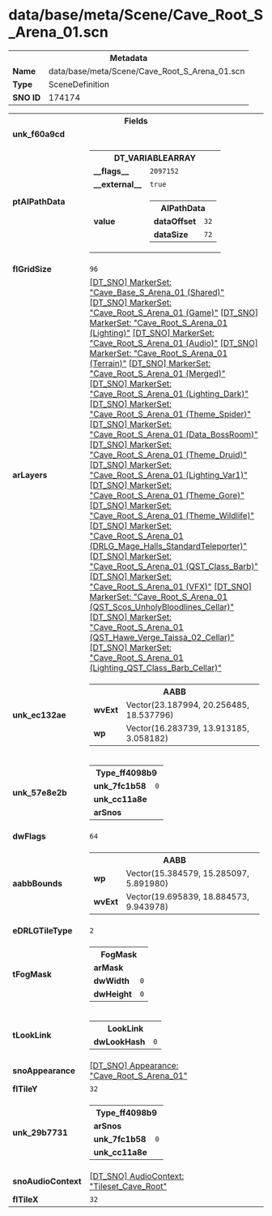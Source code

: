 <h1>data/base/meta/Scene/Cave_Root_S_Arena_01.scn</h1><table><tr><th colspan="100%">Metadata</th></tr><tr><td><b>Name</b></td><td>data/base/meta/Scene/Cave_Root_S_Arena_01.scn</td></tr><tr><td><b>Type</b></td><td>SceneDefinition</td></tr><tr><td><b>SNO ID</b></td><td>174174</td></tr></table>

<table><tr><th colspan="100%">Fields</th></tr><tr><td><b>unk_f60a9cd</b></td><td></td></tr><tr><td><b>ptAIPathData</b></td><td><table><tr><th colspan="100%">DT_VARIABLEARRAY</th></tr><tr><td><b>__flags__</b></td><td><code>2097152</code></td></tr><tr><td><b>__external__</b></td><td><code>true</code></td></tr><tr><td><b>value</b></td><td><table><tr><th colspan="100%">AIPathData</th></tr><tr><td><b>dataOffset</b></td><td><code>32</code></td></tr><tr><td><b>dataSize</b></td><td><code>72</code></td></tr></table>

</td></tr></table>

</td></tr><tr><td><b>flGridSize</b></td><td><code>96</code></td></tr><tr><td><b>arLayers</b></td><td><a href="..\MarkerSet\Cave_Base_S_Arena_01 (Shared).mrk.md">[DT_SNO] MarkerSet: "Cave_Base_S_Arena_01 (Shared)"</a>
<a href="..\MarkerSet\Cave_Root_S_Arena_01 (Game).mrk.md">[DT_SNO] MarkerSet: "Cave_Root_S_Arena_01 (Game)"</a>
<a href="..\MarkerSet\Cave_Root_S_Arena_01 (Lighting).mrk.md">[DT_SNO] MarkerSet: "Cave_Root_S_Arena_01 (Lighting)"</a>
<a href="..\MarkerSet\Cave_Root_S_Arena_01 (Audio).mrk.md">[DT_SNO] MarkerSet: "Cave_Root_S_Arena_01 (Audio)"</a>
<a href="..\MarkerSet\Cave_Root_S_Arena_01 (Terrain).mrk.md">[DT_SNO] MarkerSet: "Cave_Root_S_Arena_01 (Terrain)"</a>
<a href="..\MarkerSet\Cave_Root_S_Arena_01 (Merged).mrk.md">[DT_SNO] MarkerSet: "Cave_Root_S_Arena_01 (Merged)"</a>
<a href="..\MarkerSet\Cave_Root_S_Arena_01 (Lighting_Dark).mrk.md">[DT_SNO] MarkerSet: "Cave_Root_S_Arena_01 (Lighting_Dark)"</a>
<a href="..\MarkerSet\Cave_Root_S_Arena_01 (Theme_Spider).mrk.md">[DT_SNO] MarkerSet: "Cave_Root_S_Arena_01 (Theme_Spider)"</a>
<a href="..\MarkerSet\Cave_Root_S_Arena_01 (Data_BossRoom).mrk.md">[DT_SNO] MarkerSet: "Cave_Root_S_Arena_01 (Data_BossRoom)"</a>
<a href="..\MarkerSet\Cave_Root_S_Arena_01 (Theme_Druid).mrk.md">[DT_SNO] MarkerSet: "Cave_Root_S_Arena_01 (Theme_Druid)"</a>
<a href="..\MarkerSet\Cave_Root_S_Arena_01 (Lighting_Var1).mrk.md">[DT_SNO] MarkerSet: "Cave_Root_S_Arena_01 (Lighting_Var1)"</a>
<a href="..\MarkerSet\Cave_Root_S_Arena_01 (Theme_Gore).mrk.md">[DT_SNO] MarkerSet: "Cave_Root_S_Arena_01 (Theme_Gore)"</a>
<a href="..\MarkerSet\Cave_Root_S_Arena_01 (Theme_Wildlife).mrk.md">[DT_SNO] MarkerSet: "Cave_Root_S_Arena_01 (Theme_Wildlife)"</a>
<a href="..\MarkerSet\Cave_Root_S_Arena_01 (DRLG_Mage_Halls_StandardTeleporter).mrk.md">[DT_SNO] MarkerSet: "Cave_Root_S_Arena_01 (DRLG_Mage_Halls_StandardTeleporter)"</a>
<a href="..\MarkerSet\Cave_Root_S_Arena_01 (QST_Class_Barb).mrk.md">[DT_SNO] MarkerSet: "Cave_Root_S_Arena_01 (QST_Class_Barb)"</a>
<a href="..\MarkerSet\Cave_Root_S_Arena_01 (VFX).mrk.md">[DT_SNO] MarkerSet: "Cave_Root_S_Arena_01 (VFX)"</a>
<a href="..\MarkerSet\Cave_Root_S_Arena_01 (QST_Scos_UnholyBloodlines_Cellar).mrk.md">[DT_SNO] MarkerSet: "Cave_Root_S_Arena_01 (QST_Scos_UnholyBloodlines_Cellar)"</a>
<a href="..\MarkerSet\Cave_Root_S_Arena_01 (QST_Hawe_Verge_Taissa_02_Cellar).mrk.md">[DT_SNO] MarkerSet: "Cave_Root_S_Arena_01 (QST_Hawe_Verge_Taissa_02_Cellar)"</a>
<a href="..\MarkerSet\Cave_Root_S_Arena_01 (Lighting_QST_Class_Barb_Cellar).mrk.md">[DT_SNO] MarkerSet: "Cave_Root_S_Arena_01 (Lighting_QST_Class_Barb_Cellar)"</a>
</td></tr><tr><td><b>unk_ec132ae</b></td><td><table><tr><th colspan="100%">AABB</th></tr><tr><td><b>wvExt</b></td><td>Vector(23.187994, 20.256485, 18.537796)</td></tr><tr><td><b>wp</b></td><td>Vector(16.283739, 13.913185, 3.058182)</td></tr></table>

</td></tr><tr><td><b>unk_57e8e2b</b></td><td><table><tr><th colspan="100%">Type_ff4098b9</th></tr><tr><td><b>unk_7fc1b58</b></td><td><code>0</code></td></tr><tr><td><b>unk_cc11a8e</b></td><td></td></tr><tr><td><b>arSnos</b></td><td></td></tr></table>

</td></tr><tr><td><b>dwFlags</b></td><td><code>64</code></td></tr><tr><td><b>aabbBounds</b></td><td><table><tr><th colspan="100%">AABB</th></tr><tr><td><b>wp</b></td><td>Vector(15.384579, 15.285097, 5.891980)</td></tr><tr><td><b>wvExt</b></td><td>Vector(19.695839, 18.884573, 9.943978)</td></tr></table>

</td></tr><tr><td><b>eDRLGTileType</b></td><td><code>2</code></td></tr><tr><td><b>tFogMask</b></td><td><table><tr><th colspan="100%">FogMask</th></tr><tr><td><b>arMask</b></td><td></td></tr><tr><td><b>dwWidth</b></td><td><code>0</code></td></tr><tr><td><b>dwHeight</b></td><td><code>0</code></td></tr></table>

</td></tr><tr><td><b>tLookLink</b></td><td><table><tr><th colspan="100%">LookLink</th></tr><tr><td><b>dwLookHash</b></td><td><code>0</code></td></tr></table>

</td></tr><tr><td><b>snoAppearance</b></td><td><a href="..\Appearance\Cave_Root_S_Arena_01.app.md">[DT_SNO] Appearance: "Cave_Root_S_Arena_01"</a></td></tr><tr><td><b>flTileY</b></td><td><code>32</code></td></tr><tr><td><b>unk_29b7731</b></td><td><table><tr><th colspan="100%">Type_ff4098b9</th></tr><tr><td><b>arSnos</b></td><td></td></tr><tr><td><b>unk_7fc1b58</b></td><td><code>0</code></td></tr><tr><td><b>unk_cc11a8e</b></td><td></td></tr></table>

</td></tr><tr><td><b>snoAudioContext</b></td><td><a href="..\AudioContext\Tileset_Cave_Root.auc.md">[DT_SNO] AudioContext: "Tileset_Cave_Root"</a></td></tr><tr><td><b>flTileX</b></td><td><code>32</code></td></tr></table>


